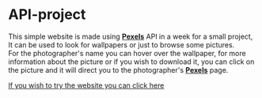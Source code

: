 # API-project

This simple website is made using **[Pexels](pexels.com)** API in a week for a small project, It can be used to look for wallpapers or just to browse some pictures.<br>
For the photographer's name you can hover over the wallpaper, for more information about the picture or if you wish to download it, you can click on the picture and it will direct you to the photographer's **[Pexels](pexels.com)** page.

<a href=" https://ahmad-alsabbagh1.github.io/">If you wish to try the website you can click here</a>

